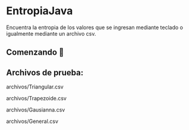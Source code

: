 # EntropiaJava
Encuentra la entropia de los valores que se ingresan mediante teclado o igualmente mediante un archivo csv.

## Comenzando 🚀 
## Archivos de prueba:


archivos/Triangular.csv

archivos/Trapezoide.csv

archivos/Gausianna.csv

archivos/General.csv
